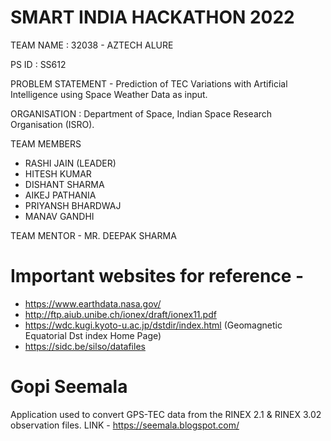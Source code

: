 # SMART INDIA HACKATHON 2022

TEAM NAME : 32038 - AZTECH ALURE

PS ID : SS612

PROBLEM STATEMENT - Prediction of TEC Variations with Artificial Intelligence using Space Weather Data as input.

ORGANISATION : Department of Space, Indian Space Research Organisation (ISRO).

TEAM MEMBERS 
- RASHI JAIN (LEADER)
- HITESH KUMAR
- DISHANT SHARMA
- AIKEJ PATHANIA
- PRIYANSH BHARDWAJ 
- MANAV GANDHI
             
 TEAM MENTOR - MR. DEEPAK SHARMA    
 
 # Important websites for reference - 
 - https://www.earthdata.nasa.gov/
 - http://ftp.aiub.unibe.ch/ionex/draft/ionex11.pdf
 - https://wdc.kugi.kyoto-u.ac.jp/dstdir/index.html      (Geomagnetic Equatorial Dst index Home Page)
 - https://sidc.be/silso/datafiles
 
 # Gopi Seemala
 Application used to convert GPS-TEC data from the RINEX 2.1 & RINEX 3.02 observation files. 
 LINK - https://seemala.blogspot.com/
 
             

